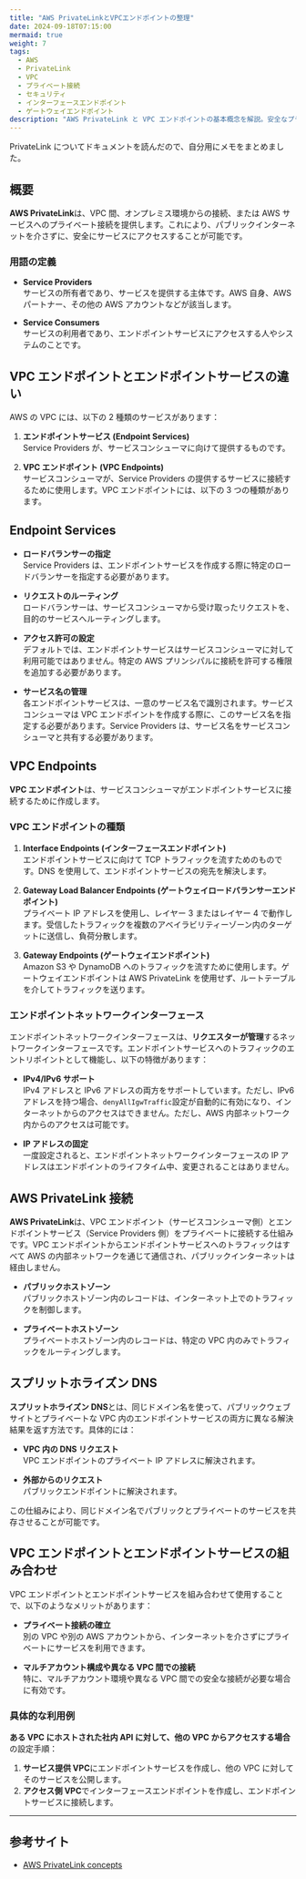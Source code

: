 ```yaml
---
title: "AWS PrivateLinkとVPCエンドポイントの整理"
date: 2024-09-18T07:15:00
mermaid: true
weight: 7
tags:
  - AWS
  - PrivateLink
  - VPC
  - プライベート接続
  - セキュリティ
  - インターフェースエンドポイント
  - ゲートウェイエンドポイント
description: "AWS PrivateLink と VPC エンドポイントの基本概念を解説。安全なプライベート接続の実現方法やエンドポイントの種類、スプリットホライズン DNS の活用例を紹介。"
---
```


PrivateLink についてドキュメントを読んだので、自分用にメモをまとめました。

## 概要

**AWS PrivateLink**は、VPC 間、オンプレミス環境からの接続、または AWS サービスへのプライベート接続を提供します。これにより、パブリックインターネットを介さずに、安全にサービスにアクセスすることが可能です。

### 用語の定義

- **Service Providers**  
  サービスの所有者であり、サービスを提供する主体です。AWS 自身、AWS パートナー、その他の AWS アカウントなどが該当します。

- **Service Consumers**  
  サービスの利用者であり、エンドポイントサービスにアクセスする人やシステムのことです。

## VPC エンドポイントとエンドポイントサービスの違い

AWS の VPC には、以下の 2 種類のサービスがあります：

1. **エンドポイントサービス (Endpoint Services)**  
   Service Providers が、サービスコンシューマに向けて提供するものです。

2. **VPC エンドポイント (VPC Endpoints)**  
   サービスコンシューマが、Service Providers の提供するサービスに接続するために使用します。VPC エンドポイントには、以下の 3 つの種類があります。

## Endpoint Services

- **ロードバランサーの指定**  
  Service Providers は、エンドポイントサービスを作成する際に特定のロードバランサーを指定する必要があります。

- **リクエストのルーティング**  
  ロードバランサーは、サービスコンシューマから受け取ったリクエストを、目的のサービスへルーティングします。

- **アクセス許可の設定**  
  デフォルトでは、エンドポイントサービスはサービスコンシューマに対して利用可能ではありません。特定の AWS プリンシパルに接続を許可する権限を追加する必要があります。

- **サービス名の管理**  
  各エンドポイントサービスは、一意のサービス名で識別されます。サービスコンシューマは VPC エンドポイントを作成する際に、このサービス名を指定する必要があります。Service Providers は、サービス名をサービスコンシューマと共有する必要があります。

## VPC Endpoints

**VPC エンドポイント**は、サービスコンシューマがエンドポイントサービスに接続するために作成します。

### VPC エンドポイントの種類

1. **Interface Endpoints (インターフェースエンドポイント)**  
   エンドポイントサービスに向けて TCP トラフィックを流すためのものです。DNS を使用して、エンドポイントサービスの宛先を解決します。

2. **Gateway Load Balancer Endpoints (ゲートウェイロードバランサーエンドポイント)**  
   プライベート IP アドレスを使用し、レイヤー 3 またはレイヤー 4 で動作します。受信したトラフィックを複数のアベイラビリティーゾーン内のターゲットに送信し、負荷分散します。

3. **Gateway Endpoints (ゲートウェイエンドポイント)**  
   Amazon S3 や DynamoDB へのトラフィックを流すために使用します。ゲートウェイエンドポイントは AWS PrivateLink を使用せず、ルートテーブルを介してトラフィックを送ります。

### エンドポイントネットワークインターフェース

エンドポイントネットワークインターフェースは、**リクエスターが管理**するネットワークインターフェースです。エンドポイントサービスへのトラフィックのエントリポイントとして機能し、以下の特徴があります：

- **IPv4/IPv6 サポート**  
  IPv4 アドレスと IPv6 アドレスの両方をサポートしています。ただし、IPv6 アドレスを持つ場合、`denyAllIgwTraffic`設定が自動的に有効になり、インターネットからのアクセスはできません。ただし、AWS 内部ネットワーク内からのアクセスは可能です。

- **IP アドレスの固定**  
  一度設定されると、エンドポイントネットワークインターフェースの IP アドレスはエンドポイントのライフタイム中、変更されることはありません。

## AWS PrivateLink 接続

**AWS PrivateLink**は、VPC エンドポイント（サービスコンシューマ側）とエンドポイントサービス（Service Providers 側）をプライベートに接続する仕組みです。VPC エンドポイントからエンドポイントサービスへのトラフィックはすべて AWS の内部ネットワークを通じて通信され、パブリックインターネットは経由しません。

- **パブリックホストゾーン**  
  パブリックホストゾーン内のレコードは、インターネット上でのトラフィックを制御します。

- **プライベートホストゾーン**  
  プライベートホストゾーン内のレコードは、特定の VPC 内のみでトラフィックをルーティングします。

## スプリットホライズン DNS

**スプリットホライズン DNS**とは、同じドメイン名を使って、パブリックウェブサイトとプライベートな VPC 内のエンドポイントサービスの両方に異なる解決結果を返す方法です。具体的には：

- **VPC 内の DNS リクエスト**  
  VPC エンドポイントのプライベート IP アドレスに解決されます。

- **外部からのリクエスト**  
  パブリックエンドポイントに解決されます。

この仕組みにより、同じドメイン名でパブリックとプライベートのサービスを共存させることが可能です。

## VPC エンドポイントとエンドポイントサービスの組み合わせ

VPC エンドポイントとエンドポイントサービスを組み合わせて使用することで、以下のようなメリットがあります：

- **プライベート接続の確立**  
  別の VPC や別の AWS アカウントから、インターネットを介さずにプライベートにサービスを利用できます。

- **マルチアカウント構成や異なる VPC 間での接続**  
  特に、マルチアカウント環境や異なる VPC 間での安全な接続が必要な場合に有効です。

### 具体的な利用例

**ある VPC にホストされた社内 API に対して、他の VPC からアクセスする場合**の設定手順：

1. **サービス提供 VPC**にエンドポイントサービスを作成し、他の VPC に対してそのサービスを公開します。
2. **アクセス側 VPC**でインターフェースエンドポイントを作成し、エンドポイントサービスに接続します。

---

## 参考サイト

- [AWS PrivateLink concepts](https://docs.aws.amazon.com/vpc/latest/privatelink/concepts.html)
